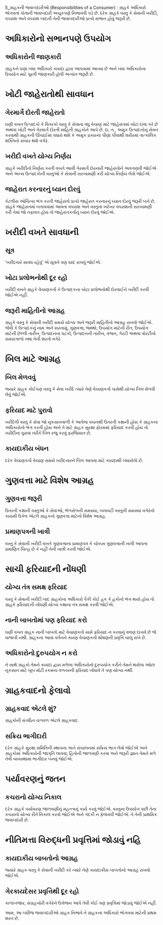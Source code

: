 5_ગ્રાહકની જવાબદારીઓ
(Responsibilities of a Consumer) : ગ્રાહકે અધિકારો ભોગવતાં પોતાની જવાબદારી અચૂકપણે નિભાવવી પડે છે. દરેક ગ્રાહકે વસ્તુ કે સેવાની ખરીદી, વપરાશ અને વપરાશ બાદની તેની જવાબદારીઓ પ્રત્યે સભાન હોવું જરૂરી છે.

# અધિકારોનો સભાનપણે ઉપયોગ
## અધિકારોની જાણકારી
ગ્રાહકને ઘણા બધા અધિકારો કાયદા દ્વારા આપવામાં આવ્યા છે અને બધા અધિકારોના ઉપયોગ માટે પૂરતી જાણકારી હોવી અત્યંત જરૂરી છે.

# ખોટી જાહેરાતોથી સાવધાન
## ગેરમાર્ગે દોરતી જાહેરાતો
ઘણી વખત ઉત્પાદકો કે વિતરકો વસ્તુ કે સેવાના વધુ વેચાણ માટે જાહેરાતમાં ખોટા દાવા કરે છે અથવા ખોટી અને ગેરમાર્ગે દોરતી માહિતી ગ્રાહકોને આપે છે. દા. ત., અમુક ઉત્પાદનોનું સેવન કરવાથી ગ્રાહકની ઊંચાઈમાં વધારો થશે કે અમુક પ્રકારનાં પીણાં પીવાથી શરીરમાં તાત્કાલિક શક્તિનો સંચાર થશે વગેરે.

## ખરીદી વખતે યોગ્ય નિર્ણય
ગ્રાહકે ખરીદીનો નિર્ણય કરતી વખતે આવી ગેરમાર્ગે દોરનારી જાહેરાતોને અવગણવી જોઈએ અને અન્ય ઉત્પાદકોની વસ્તુઓ કે સેવાની સરખામણી કરી યોગ્ય નિર્ણય લેવો જોઈએ.

## જાહેરાત કરનારનું ધ્યાન દોરવું
કેટલીય ઓચિત્ય ભંગ કરતી જાહેરાતો પ્રત્યે જાહેરાત કરનારનું ધ્યાન દોરવું જરૂરી બને છે. ગ્રાહકે જાહેરાતમાં બતાવવામાં આવતા વપરાશ અને વસ્તુના ખરેખર વપરાશની સરખામણી કરી તેમાં જો તફાવત હોય તો જાહેરાતકર્તાનું ધ્યાન દોરવું જોઈએ.

# ખરીદી વખતે સાવધાની
## સૂત્ર
‘ખરીદનારે સાવધ રહેવું’ એ સૂત્રને પણ યાદ રાખવું જોઈએ.

## ખોટા પ્રલોભનોથી દૂર રહો
ખરીદી વખતે ગ્રાહકે વેચાણકર્તા કે ઉત્પાદકના ખોટા પ્રલોભનોથી દોરવાઈને ખરીદી કરવી જોઈએ નહીં.

## જરૂરી માહિતીનો આગ્રહ
ગ્રાહકે વસ્તુ કે સેવાની ખરીદી સમયે યોગ્ય અને જરૂરી માહિતીનો આગ્રહ રાખવો જોઈએ. જેવી કે ઉત્પાદકનું નામ અને સરનામું, ગુણવત્તા, જથ્થો, ઉપયોગ માટેની રીત, ઉપયોગ માટેની છેલ્લી તારીખ, ઉત્પાદનના ઘટકો, ઉત્પાદનની તારીખ, વજન, ગેરંટી અથવા વોરંટીનો સમયગાળો તથા તેની શરતો વગેરે.

# બિલ માટે આગ્રહ
## બિલ મેળવવું
જ્યારે ગ્રાહક કોઈપણ વસ્તુ કે સેવા ખરીદે ત્યારે તેણે વેચાણકર્તા પાસેથી યોગ્ય બિલ મેળવી લેવું જોઈએ.

## ફરિયાદ માટે પુરાવો
ખરીદેલી વસ્તુ કે સેવા જો નુકસાનવાળી કે આપેલા વચનથી ઉતરતી કક્ષાની હોય કે ગ્રાહકના અધિકારોનો ભંગ કરતી હોય અને તે માટે ગ્રાહક સુરક્ષા ફોરમમાં ફરિયાદ કરવી હોય તો ખરીદીના પુરાવા તરીકે બિલ રજુ કરવું ફરજિયાત છે.

## કાયદાકીય બંધન
દરેક વેચાણકર્તા વેચાણ સમયે ખરીદનારને બિલ આપવા માટે કાયદાથી બંધાયેલો છે.

# ગુણવત્તા માટે વિશેષ આગ્રહ
## ગુણવત્તા જરૂરી
ઉતરતી કક્ષાની વસ્તુઓ કે સેવાઓ, ભેળસેળની સમસ્યા, બનાવટી વસ્તુની સમસ્યા વગેરેનો કાયમી ઉકેલ એટલે ગ્રાહકનો ગુણવત્તા માટેનો વિશેષ આગ્રહ.

## પ્રમાણપત્રની ખાત્રી
વસ્તુ કે સેવાની ખરીદી વખતે ગુણવત્તાના પ્રમાણપત્ર કે ચોક્કસ ગુણવત્તાની ખાત્રી આપતા પ્રમાણિત ચિન્હ છે કે નહીં તેની ખાત્રી કરવી જોઈએ.

# સાચી ફરિયાદની નોંધણી
## યોગ્ય તંત્ર સમક્ષ ફરિયાદ
વસ્તુ કે સેવાની ખરીદી બાદ ગ્રાહકોના અધિકારો પૈકી કોઈ હક કે હકોનો ભંગ થયો હોય તો ગ્રાહકે ફરિયાદની નોંધણી યોગ્ય કક્ષાના તંત્ર સમક્ષ કરવી જોઈએ.

## નાની બાબતોમાં પણ ફરિયાદ કરો
ઘણી વખત ગ્રાહક નાની બાબતો માટે વેચાણકર્તા સામે ફરિયાદ ન કરવાનું વલણ દાખવે છે જે વાજબી નથી. ગ્રાહકના આવા વર્તનને કારણ વેચાણકર્તા શોષણની પ્રવૃત્તિ ચાલુ રાખે છે.

## અધિકારોનો દુરુપયોગ ન કરો
તે સાથે ગ્રાહકો તેમને કાયદા દ્વારા મળેલા અધિકારોનો દુરુપયોગ કરીને તેમને થયેલા ઓછા નુકસાન માટે ખૂબ મોટી રકમના વળતરની ફરિયાદ નોંધાવે તે પણ યોગ્ય નથી.

# ગ્રાહકવાદનો ફેલાવો
## ગ્રાહકવાદ એટલે શું?
ગ્રાહકોની સંગઠિત ચળવળ એટલે ગ્રાહકવાદ.

## સક્રિય ભાગીદારી
દરેક ગ્રાહકે સુરક્ષા સમિતિની સ્થાપના અને સંચાલનમાં સક્રિય ભાગ લેવો જોઈએ અને ગ્રાહકોમાં અધિકારોની જાગૃતિ લાવવા; હિતોની જાળવણી કરવા અને જરૂરી જ્ઞાન તેમને મળે તેવી વ્યવસ્થામાં ભાગીદાર બનવું જોઈએ.

# પર્યાવરણનું જતન
## કચરાનો યોગ્ય નિકાલ
દરેક ગ્રાહકે પર્યાવરણ જાળવણીનું મહત્ત્વનું કાર્ય કરવું જોઈએ. વસ્તુના ઉપયોગ પછી તેના કચરાનો યોગ્ય રીતે નિકાલ કરવો જોઈએ અને ગંદકી ન ફેલાવવી જોઈએ. તે તેની પ્રાથમિક જવાબદારી છે.

# નીતિમત્તા વિરુદ્ધની પ્રવૃત્તિમાં જોડાવું નહિ
## કાયદાકીય બાબતોનો આગ્રહ
જ્યારે ગ્રાહક વસ્તુ કે સેવાની ખરીદી કરે ત્યારે તેણે કાયદાકીય બાબતોનો આગ્રહ રાખવો જોઈએ.

## ગેરકાયદેસર પ્રવૃત્તિથી દૂર રહો
કાળાબજાર, સંગ્રહખોરી વગેરેને ઉત્તેજન આપે તેવી કોઈ પણ પ્રવૃત્તિમાં જોડાવું જોઈએ નહીં.

આમ, આ બધીજ જવાબદારીઓ ગ્રાહક નિભાવે તે ગ્રાહકના અધિકારો ભોગવવા માટેની પ્રથમ શરત છે.
